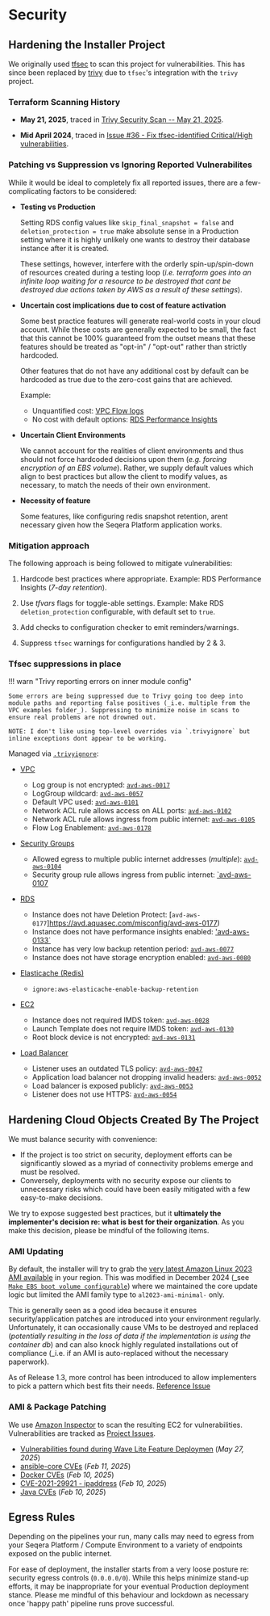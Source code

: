# Security


## Hardening the Installer Project

We originally used [tfsec](https://github.com/aquasecurity/tfsec) to scan this project for vulnerabilities. This has since been replaced by [trivy](https://github.com/aquasecurity/trivy) due to `tfsec`'s integration with the `trivy` project.


### Terraform Scanning History
- **May 21, 2025**, traced in [Trivy Security Scan -- May 21, 2025](https://github.com/seqeralabs/cx-field-tools-installer/issues/205).

- **Mid April 2024**, traced in [Issue #36 - Fix tfsec-identified Critical/High vulnerabilities](https://github.com/seqeralabs/cx-field-tools-installer/issues/36).


### Patching vs Suppression vs Ignoring Reported Vulnerabilites

While it would be ideal to completely fix all reported issues, there are a few-complicating factors to be considered:

- **Testing vs Production**

    Setting RDS config values like `skip_final_snapshot = false` and `deletion_protection = true` make absolute sense in a Production setting where it is highly unlikely one wants to destroy their database instance after it is created. 

    These settings, however, interfere with the orderly spin-up/spin-down of resources created during a testing loop (_i.e. terraform goes into an infinite loop waiting for a resource to be destroyed that cant be destroyed due actions taken by AWS as a result of these settings_).


- **Uncertain cost implications due to cost of feature activation**

    Some best practice features will generate real-world costs in your cloud account. While these costs are generally expected to be small, the fact that this cannot be 100% guaranteed from the outset means that these features should be treated as "opt-in" / "opt-out" rather than strictly hardcoded. 

    Other features that do not have any additional cost by default can be hardcoded as true due to the zero-cost gains that are achieved.

    Example: 
    - Unquantified cost: [VPC Flow logs](https://docs.aws.amazon.com/vpc/latest/userguide/flow-logs.html#flow-logs-pricing)
    - No cost with default options: [RDS Performance Insights](https://aws.amazon.com/rds/performance-insights/pricing/)


- **Uncertain Client Environments**

    We cannot account for the realities of client environments and thus should not force hardcoded decisions upon them (_e.g. forcing encryption of an EBS volume_). Rather, we supply default values which align to best practices but allow the client to modify values, as necessary, to match the needs of their own environment.

- **Necessity of feature**

    Some features, like configuring redis snapshot retention, arent necessary given how the Seqera Platform application works.


### Mitigation approach

The following approach is being followed to mitigate vulnerabilities:

1. Hardcode best practices where appropriate.
    Example: RDS Performance Insights (_7-day retention_).

2. Use _tfvars_ flags for toggle-able settings.
    Example: Make RDS `deletion_protection` configurable, with default set to `true`.

3. Add checks to configuration checker to emit reminders/warnings.

4. Suppress `tfsec` warnings for configurations handled by 2 & 3.


### Tfsec suppressions in place

!!! warn "Trivy reporting errors on inner module config"

    Some errors are being suppressed due to Trivy going too deep into module paths and reporting false positives (_i.e. multiple from the VPC examples folder_). Suppressing to minimize noise in scans to ensure real problems are not drowned out.

    NOTE: I don't like using top-level overrides via `.trivyignore` but inline exceptions dont appear to be working.


Managed via [`.trivyignore`](../.trivyignore):

- [VPC](../001_vpc.tf)
    - Log group is not encrypted: [`avd-aws-0017`](https://avd.aquasec.com/misconfig/avd-aws-0017)
    - LogGroup wildcard: [`avd-aws-0057`](https://avd.aquasec.com/misconfig/avd-aws-0057)
    - Default VPC used: [`avd-aws-0101`](https://avd.aquasec.com/misconfig/avd-aws-0101)
    - Network ACL rule allows access on ALL ports: [`avd-aws-0102`](https://avd.aquasec.com/misconfig/aws/ec2/avd-aws-0102/)
    - Network ACL rule allows ingress from public internet: [`avd-aws-0105`](https://avd.aquasec.com/misconfig/aws/ec2/avd-aws-0105/)
    - Flow Log Enablement: [`avd-aws-0178`](https://avd.aquasec.com/misconfig/aws/ec2/avd-aws-0178/)


- [Security Groups](../002_security_groups.tf)
    - Allowed egress to multiple public internet addresses (_multiple_): [`avd-aws-0104`](https://avd.aquasec.com/misconfig/avd-aws-0104)
    - Security group rule allows ingress from public internet: [`avd-aws-0107](https://avd.aquasec.com/misconfig/avd-aws-0107)


- [RDS](../003_database.tf)
    - Instance does not have Deletion Protect: [`avd-aws-0177`]https://avd.aquasec.com/misconfig/avd-aws-0177)
    - Instance does not have performance insights enabled: ['avd-aws-0133`](https://avd.aquasec.com/misconfig/avd-aws-0133)
    - Instance has very low backup retention period: [`avd-aws-0077`](https://avd.aquasec.com/misconfig/avd-aws-0077)
    - Instance does not have storage encryption enabled: [`avd-aws-0080`](https://avd.aquasec.com/misconfig/avd-aws-0080)


- [Elasticache (Redis)]((../003_database.tf))
    - `ignore:aws-elasticache-enable-backup-retention`


- [EC2](../006_ec2.tf)
    - Instance does not required IMDS token: [`avd-aws-0028`](https://avd.aquasec.com/misconfig/avd-aws-0028)
    - Launch Template does not require IMDS token: [`avd-aws-0130`](https://avd.aquasec.com/misconfig/avd-aws-0130)
    - Root block device is not encrypted: [`avd-aws-0131`](https://avd.aquasec.com/misconfig/avd-aws-0131)


- [Load Balancer](../007_load_balancer.tf)
    - Listener uses an outdated TLS policy: [`avd-aws-0047`](https://avd.aquasec.com/misconfig/avd-aws-0047)
    - Application load balancer not dropping invalid headers: [`avd-aws-0052`](https://avd.aquasec.com/misconfig/avd-aws-0052)
    - Load balancer is exposed publicly: [`avd-aws-0053`](https://avd.aquasec.com/misconfig/avd-aws-0053)
    - Listener does not use HTTPS: [`avd-aws-0054`](https://avd.aquasec.com/misconfig/avd-aws-0054)


## Hardening Cloud Objects Created By The Project

We must balance security with convenience: 

- If the project is too strict on security, deployment efforts can be significantly slowed as a myriad of connectivity problems emerge and must be resolved. 
- Conversely, deployments with no security expose our clients to unnecessary risks which could have been easily mitigated with a few easy-to-make decisions.

We try to expose suggested best practices, but it **ultimately the implementer's decision re: what is best for their organization**. As you make this decision, please be mindful of the following items.


### AMI Updating 

By default, the installer will try to grab the [very latest Amazon Linux 2023 AMI available](https://github.com/seqeralabs/cx-field-tools-installer/blob/master/006_ec2.tf#L1-L25) in your region. This was modified in December 2024 (_see [`Make EBS boot volume configurable`](https://github.com/seqeralabs/cx-field-tools-installer/issues/164)) where we maintained the core update logic but limited the AMI family type to `al2023-ami-minimal-` only.

This is generally seen as a good idea because it ensures security/application patches are introduced into your environment regularly. Unfortunately, it can occasionally cause VMs to be destroyed and replaced (_potentially resulting in the loss of data if the implementation is using the container db_) and can also knock highly regulated installations out of compliance (_i.e. if an AMI is auto-replaced without the necessary paperwork). 

As of Release 1.3, more control has been introduced to allow implementers to pick a pattern which best fits their needs. [Reference Issue](https://github.com/seqeralabs/cx-field-tools-installer/issues/73)


### AMI & Package Patching

We use [Amazon Inspector](https://aws.amazon.com/inspector/) to scan the resulting EC2 for vulnerabilities. Vulnerabilities are tracked as [Project Issues](https://github.com/seqeralabs/cx-field-tools-installer/issues).

- [Vulnerabilities found during Wave Lite Feature Deploymen](https://github.com/seqeralabs/cx-field-tools-installer/issues/212) (_May 27, 2025_)
- [ansible-core CVEs](https://github.com/seqeralabs/cx-field-tools-installer/issues/179) (_Feb 11, 2025_)
- [Docker CVEs](https://github.com/seqeralabs/cx-field-tools-installer/issues/175)  (_Feb 10, 2025_)
- [CVE-2021-29921 - ipaddress](https://github.com/seqeralabs/cx-field-tools-installer/issues/173)  (_Feb 10, 2025_)
- [Java CVEs](https://github.com/seqeralabs/cx-field-tools-installer/issues/172)  (_Feb 10, 2025_)


## Egress Rules

Depending on the pipelines your run, many calls may need to egress from your Seqera Platform / Compute Environment to a variety of endpoints exposed on the public internet. 

For ease of deployment, the installer starts from a very loose posture re: security egress controls (`0.0.0.0/0`). While this helps minimize stand-up efforts, it may be inappropriate for your eventual Production deployment stance. Please me mindful of this behaviour and lockdown as necessary once 'happy path' pipeline runs prove successful.
